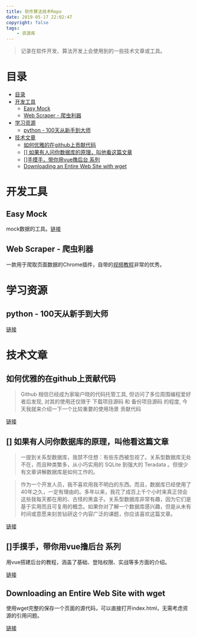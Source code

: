 ```yaml
---
title: 软件算法技术Repo
date: 2019-05-17 22:02:47
copyright: false
tags: 
    - 资源库
---
```


>记录在软件开发、算法开发上会使用到的一些技术文章或工具。

# 目录
<!-- TOC -->

- [目录](#目录)
- [开发工具](#开发工具)
    - [Easy Mock](#easy-mock)
    - [Web Scraper - 爬虫利器](#web-scraper---爬虫利器)
- [学习资源](#学习资源)
    - [python - 100天从新手到大师](#python---100天从新手到大师)
- [技术文章](#技术文章)
    - [如何优雅的在github上贡献代码](#如何优雅的在github上贡献代码)
    - [[] 如果有人问你数据库的原理，叫他看这篇文章](#-如果有人问你数据库的原理叫他看这篇文章)
    - [[]手摸手，带你用vue撸后台 系列](#手摸手带你用vue撸后台-系列)
    - [Downloading an Entire Web Site with wget](#downloading-an-entire-web-site-with-wget)

<!-- /TOC -->

# 开发工具

## Easy Mock

mock数据的工具。[链接](https://www.easy-mock.com/)

## Web Scraper - 爬虫利器

一款用于爬取页面数据的Chrome插件，自带的[视频教程](https://www.webscraper.io/tutorials?utm_source=extension&utm_medium=popup)非常的优秀。

# 学习资源

## python - 100天从新手到大师

[链接](https://github.com/jackfrued/Python-100-Days)


# 技术文章

## 如何优雅的在github上贡献代码

>Github 相信已经成为家喻户晓的代码托管工具, 但访问了多位周围编程爱好者后发现, 对其的使用还仅限于 下载项目源码 和 备份项目源码 的程度, 今天我就来介绍一下一个比较重要的使用场景 贡献代码

[链接](https://segmentfault.com/a/1190000000736629)

## [] 如果有人问你数据库的原理，叫他看这篇文章

> 一提到关系型数据库，我禁不住想：有些东西被忽视了。关系型数据库无处不在，而且种类繁多，从小巧实用的 SQLite 到强大的 Teradata 。但很少有文章讲解数据库是如何工作的。


> 作为一个开发人员，我不喜欢用我不明白的东西。而且，数据库已经使用了40年之久，一定有理由的。多年以来，我花了成百上千个小时来真正领会这些我每天都在用的、古怪的黑盒子。关系型数据库非常有趣，因为它们是基于实用而且可复用的概念。如果你对了解一个数据库感兴趣，但是从未有时间或意愿来刻苦钻研这个内容广泛的课题，你应该喜欢这篇文章。

[链接](http://blog.jobbole.com/100349/)

## []手摸手，带你用vue撸后台 系列

用vue搭建后台的教程，涵盖了基础、登陆权限、实战等多方面的介绍。

[链接](https://juejin.im/post/59097cd7a22b9d0065fb61d2)

## Downloading an Entire Web Site with wget

使用wget完整的保存一个页面的源代码，可以直接打开index.html，无需考虑资源的引用问题。

[链接](https://www.linuxjournal.com/content/downloading-entire-web-site-wget)